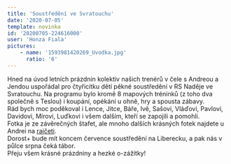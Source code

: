 ```yaml
---
title: 'Soustředění ve Svratouchu'
date: '2020-07-05'
template: novinka
id: '20200705-224616000'
user: 'Honza Fiala'
pictures:
    - name: '1593981420269_Uvodka.jpg'
      ratio: '6'
---
```

Hned na úvod letních prázdnin kolektiv našich trenérů v čele s Andreou a Jendou uspořádal pro čtyřicítku dětí pěkné soustředění v RS Naděje ve Svratouchu. Na programu bylo kromě 8 mapových tréninků (z toho dva společně s Teslou) i koupání, opékání u ohně, hry a spousta zábavy.  
Rád bych moc poděkoval i Lence, Jitce, Báře, Ivě, Sašovi, Vláďovi, Pavlovi, Davidovi, Mírovi, Luďkovi i všem dalším, kteří se zapojili a pomohli.  
Fotka je ze závěrečných štafet, ale mnoho dalších krásných fotek najdete u Andrei na [rajčeti](https://andreafir.rajce.idnes.cz/VT_Svratouch_7_2020).  
Dorost+ bude mít koncem července soustředění na Liberecku, a pak nás v půlce srpna čeká tábor.  
Přeju všem krásné prázdniny a hezké o-zážitky!
